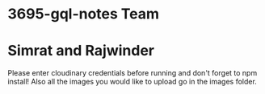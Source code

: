 # 3695-gql-notes Team

# Simrat and Rajwinder

Please enter cloudinary credentials before running and don't forget to npm install!
Also all the images you would like to upload go in the images folder.